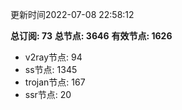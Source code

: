 更新时间2022-07-08 22:58:12

**总订阅: 73**
**总节点: 3646**
**有效节点: 1626**
- v2ray节点: 94
- ss节点: 1345
- trojan节点: 167
- ssr节点: 20
